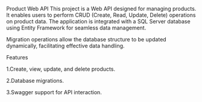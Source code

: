 Product Web API
This project is a Web API designed for managing products. It enables users to perform CRUD (Create, Read, Update, Delete) operations on product data. The application is integrated with a SQL Server database using Entity Framework for seamless data management.

Migration operations allow the database structure to be updated dynamically, facilitating effective data handling.

Features

1.Create, view, update, and delete products.

2.Database migrations.

3.Swagger support for API interaction.

